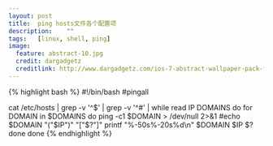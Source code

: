 ```yaml
---
layout:	post
title:	ping hosts文件各个配置项
description:	""
tags:	[linux, shell, ping]
image:
  feature: abstract-10.jpg
  credit: dargadgetz
  creditlink: http://www.dargadgetz.com/ios-7-abstract-wallpaper-pack-for-iphone-5-and-ipod-touch-retina/
---
```


{% highlight bash %}
#!/bin/bash
#pingall

cat /etc/hosts | grep -v '^$' | grep -v '^#' | while read IP DOMAINS
do
    for DOMAIN in $DOMAINS 
        do 
            ping -c1 $DOMAIN > /dev/null  2>&1
            #echo $DOMAIN "("$IP")" "["$?"]"
            printf "%-50s%-20s%d\n" $DOMAIN $IP $?
        done
done
{% endhighlight %}